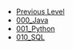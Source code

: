 <!-- docs/_sidebar.md created by Zachary Li -->

- [Previous Level](README)
- [000_Java](0x01_Languages/000_Java/README)
- [001_Python](0x01_Languages/001_Python/README)
- [010_SQL](0x01_Languages/010_SQL/README)
